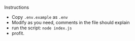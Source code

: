 Instructions
- Copy `.env.example` as `.env`
- Modify as you need, comments in the file should explain
- run the script: `node index.js`
- profit.
